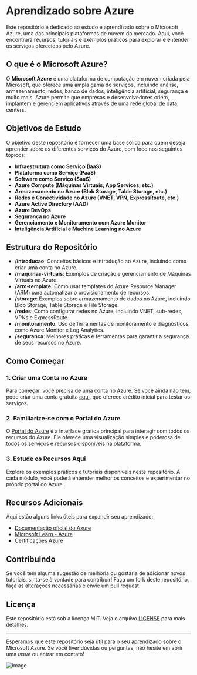 # Aprendizado sobre Azure

Este repositório é dedicado ao estudo e aprendizado sobre o Microsoft Azure, uma das principais plataformas de nuvem do mercado. Aqui, você encontrará recursos, tutoriais e exemplos práticos para explorar e entender os serviços oferecidos pelo Azure.

## O que é o Microsoft Azure?

O **Microsoft Azure** é uma plataforma de computação em nuvem criada pela Microsoft, que oferece uma ampla gama de serviços, incluindo análise, armazenamento, redes, banco de dados, inteligência artificial, segurança e muito mais. Azure permite que empresas e desenvolvedores criem, implantem e gerenciem aplicativos através de uma rede global de data centers.

## Objetivos de Estudo

O objetivo deste repositório é fornecer uma base sólida para quem deseja aprender sobre os diferentes serviços do Azure, com foco nos seguintes tópicos:

- **Infraestrutura como Serviço (IaaS)**
- **Plataforma como Serviço (PaaS)**
- **Software como Serviço (SaaS)**
- **Azure Compute (Máquinas Virtuais, App Services, etc.)**
- **Armazenamento no Azure (Blob Storage, Table Storage, etc.)**
- **Redes e Conectividade no Azure (VNET, VPN, ExpressRoute, etc.)**
- **Azure Active Directory (AAD)**
- **Azure DevOps**
- **Segurança no Azure**
- **Gerenciamento e Monitoramento com Azure Monitor**
- **Inteligência Artificial e Machine Learning no Azure**

## Estrutura do Repositório

- **/introducao**: Conceitos básicos e introdução ao Azure, incluindo como criar uma conta no Azure.
- **/maquinas-virtuais**: Exemplos de criação e gerenciamento de Máquinas Virtuais no Azure.
- **/arm-template**: Como usar templates do Azure Resource Manager (ARM) para automatizar o provisionamento de recursos.
- **/storage**: Exemplos sobre armazenamento de dados no Azure, incluindo Blob Storage, Table Storage e File Storage.
- **/redes**: Como configurar redes no Azure, incluindo VNET, sub-redes, VPNs e ExpressRoute.
- **/monitoramento**: Uso de ferramentas de monitoramento e diagnósticos, como Azure Monitor e Log Analytics.
- **/seguranca**: Melhores práticas e ferramentas para garantir a segurança de seus recursos no Azure.

## Como Começar

### 1. Criar uma Conta no Azure

Para começar, você precisa de uma conta no Azure. Se você ainda não tem, pode criar uma conta gratuita [aqui](https://azure.microsoft.com/free/), que oferece crédito inicial para testar os serviços.

### 2. Familiarize-se com o Portal do Azure

O [Portal do Azure](https://portal.azure.com) é a interface gráfica principal para interagir com todos os recursos do Azure. Ele oferece uma visualização simples e poderosa de todos os serviços e recursos disponíveis na plataforma.

### 3. Estude os Recursos Aqui

Explore os exemplos práticos e tutoriais disponíveis neste repositório. A cada módulo, você poderá entender melhor os conceitos e experimentar no próprio portal do Azure.

## Recursos Adicionais

Aqui estão alguns links úteis para expandir seu aprendizado:

- [Documentação oficial do Azure](https://learn.microsoft.com/en-us/azure/)
- [Microsoft Learn - Azure](https://learn.microsoft.com/en-us/training/azure/)
- [Certificações Azure](https://learn.microsoft.com/en-us/certifications/)

## Contribuindo

Se você tem alguma sugestão de melhoria ou gostaria de adicionar novos tutoriais, sinta-se à vontade para contribuir! Faça um fork deste repositório, faça as alterações necessárias e envie um pull request.

## Licença

Este repositório está sob a licença MIT. Veja o arquivo [LICENSE](LICENSE) para mais detalhes.

---

Esperamos que este repositório seja útil para o seu aprendizado sobre o Microsoft Azure. Se você tiver dúvidas ou perguntas, não hesite em abrir uma *issue* ou entrar em contato!

![image](https://github.com/user-attachments/assets/d9fad0c0-053b-450b-8a4f-5f593d5b4834)

